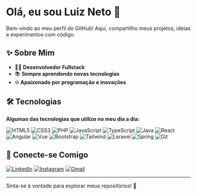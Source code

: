 # Olá, eu sou Luiz Neto 👋

Bem-vindo ao meu perfil do GitHub! Aqui, compartilho meus projetos, ideias e experimentos com código.

## ✨ Sobre Mim
- 👨‍💻 **Desenvolvedor Fullstack**
- 📚 **Sempre aprendendo novas tecnologias**
- 🌐 **Apaixonado por programação e inovações**

## 🛠️ Tecnologias
**Algumas das tecnologias que utilizo no meu dia a dia:**

![HTML5](https://img.shields.io/badge/HTML5-E34F26?style=for-the-badge&logo=html5&logoColor=white) ![CSS3](https://img.shields.io/badge/CSS3-1572B6?style=for-the-badge&logo=css3&logoColor=white)  ![PHP](https://img.shields.io/badge/PHP-777BB4?style=for-the-badge&logo=php&logoColor=white)  ![JavaScript](https://img.shields.io/badge/JavaScript-F7DF1E?style=for-the-badge&logo=javascript&logoColor=black) ![TypeScript](https://img.shields.io/badge/TypeScript-007ACC?style=for-the-badge&logo=typescript&logoColor=white)  ![Java](https://img.shields.io/badge/java-%23ED8B00.svg?style=for-the-badge&logo=openjdk&logoColor=white)  ![React](https://img.shields.io/badge/React-20232A?style=for-the-badge&logo=react&logoColor=61DAFB)  ![Angular](https://img.shields.io/badge/Angular-DD0031?style=for-the-badge&logo=angular&logoColor=white)  ![Vue](https://img.shields.io/badge/vuejs-%2335495e.svg?style=for-the-badge&logo=vuedotjs&logoColor=%234FC08D)  ![Bootstrap](https://img.shields.io/badge/-boostrap-0D1117?style=for-the-badge&logo=bootstrap&labelColor=0D1117)  ![Tailwind](https://img.shields.io/badge/tailwindcss-%2338B2AC.svg?style=for-the-badge&logo=tailwind-css&logoColor=white)  ![Laravel](https://img.shields.io/badge/laravel-%23FF2D20.svg?style=for-the-badge&logo=laravel&logoColor=white)  ![Spring](https://img.shields.io/badge/spring-%236DB33F.svg?style=for-the-badge&logo=spring&logoColor=white)  ![Git](https://img.shields.io/badge/GIT-E44C30?style=for-the-badge&logo=git&logoColor=white)



## 💬 Conecte-se Comigo
[![LinkedIn](https://img.shields.io/badge/LinkedIn-0077B5?style=for-the-badge&logo=linkedin&logoColor=white)](https://www.linkedin.com/in/luiz-santos-230354230/)  [![Instagram](https://img.shields.io/badge/-Instagram-%23E4405F?style=for-the-badge&logo=instagram&logoColor=white)](https://www.instagram.com/neto.santos.lz/)  [![Gmail](https://img.shields.io/badge/Gmail-333333?style=for-the-badge&logo=gmail&logoColor=red)](mailto:luizneton13@gmail.com)

---

Sinta-se à vontade para explorar meus repositórios! 🌟

